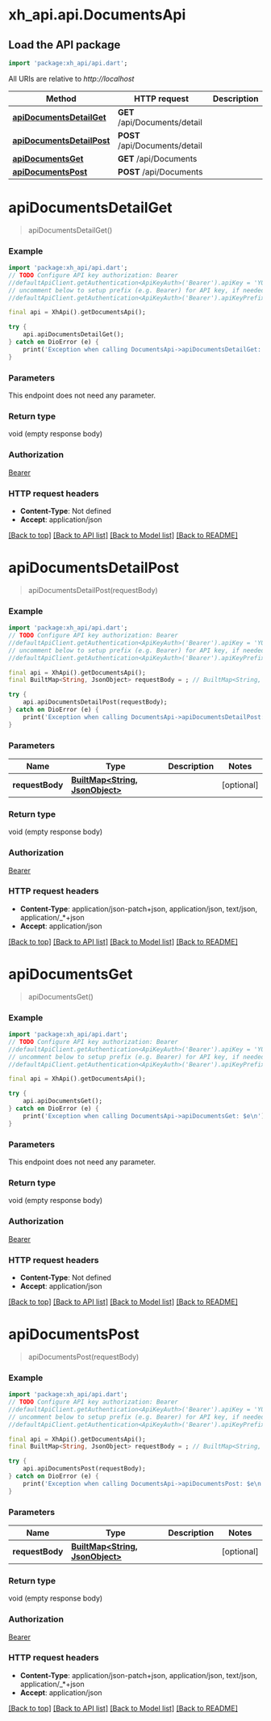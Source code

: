 # xh_api.api.DocumentsApi

## Load the API package
```dart
import 'package:xh_api/api.dart';
```

All URIs are relative to *http://localhost*

Method | HTTP request | Description
------------- | ------------- | -------------
[**apiDocumentsDetailGet**](DocumentsApi.md#apidocumentsdetailget) | **GET** /api/Documents/detail | 
[**apiDocumentsDetailPost**](DocumentsApi.md#apidocumentsdetailpost) | **POST** /api/Documents/detail | 
[**apiDocumentsGet**](DocumentsApi.md#apidocumentsget) | **GET** /api/Documents | 
[**apiDocumentsPost**](DocumentsApi.md#apidocumentspost) | **POST** /api/Documents | 


# **apiDocumentsDetailGet**
> apiDocumentsDetailGet()



### Example
```dart
import 'package:xh_api/api.dart';
// TODO Configure API key authorization: Bearer
//defaultApiClient.getAuthentication<ApiKeyAuth>('Bearer').apiKey = 'YOUR_API_KEY';
// uncomment below to setup prefix (e.g. Bearer) for API key, if needed
//defaultApiClient.getAuthentication<ApiKeyAuth>('Bearer').apiKeyPrefix = 'Bearer';

final api = XhApi().getDocumentsApi();

try {
    api.apiDocumentsDetailGet();
} catch on DioError (e) {
    print('Exception when calling DocumentsApi->apiDocumentsDetailGet: $e\n');
}
```

### Parameters
This endpoint does not need any parameter.

### Return type

void (empty response body)

### Authorization

[Bearer](../README.md#Bearer)

### HTTP request headers

 - **Content-Type**: Not defined
 - **Accept**: application/json

[[Back to top]](#) [[Back to API list]](../README.md#documentation-for-api-endpoints) [[Back to Model list]](../README.md#documentation-for-models) [[Back to README]](../README.md)

# **apiDocumentsDetailPost**
> apiDocumentsDetailPost(requestBody)



### Example
```dart
import 'package:xh_api/api.dart';
// TODO Configure API key authorization: Bearer
//defaultApiClient.getAuthentication<ApiKeyAuth>('Bearer').apiKey = 'YOUR_API_KEY';
// uncomment below to setup prefix (e.g. Bearer) for API key, if needed
//defaultApiClient.getAuthentication<ApiKeyAuth>('Bearer').apiKeyPrefix = 'Bearer';

final api = XhApi().getDocumentsApi();
final BuiltMap<String, JsonObject> requestBody = ; // BuiltMap<String, JsonObject> | 

try {
    api.apiDocumentsDetailPost(requestBody);
} catch on DioError (e) {
    print('Exception when calling DocumentsApi->apiDocumentsDetailPost: $e\n');
}
```

### Parameters

Name | Type | Description  | Notes
------------- | ------------- | ------------- | -------------
 **requestBody** | [**BuiltMap&lt;String, JsonObject&gt;**](JsonObject.md)|  | [optional] 

### Return type

void (empty response body)

### Authorization

[Bearer](../README.md#Bearer)

### HTTP request headers

 - **Content-Type**: application/json-patch+json, application/json, text/json, application/_*+json
 - **Accept**: application/json

[[Back to top]](#) [[Back to API list]](../README.md#documentation-for-api-endpoints) [[Back to Model list]](../README.md#documentation-for-models) [[Back to README]](../README.md)

# **apiDocumentsGet**
> apiDocumentsGet()



### Example
```dart
import 'package:xh_api/api.dart';
// TODO Configure API key authorization: Bearer
//defaultApiClient.getAuthentication<ApiKeyAuth>('Bearer').apiKey = 'YOUR_API_KEY';
// uncomment below to setup prefix (e.g. Bearer) for API key, if needed
//defaultApiClient.getAuthentication<ApiKeyAuth>('Bearer').apiKeyPrefix = 'Bearer';

final api = XhApi().getDocumentsApi();

try {
    api.apiDocumentsGet();
} catch on DioError (e) {
    print('Exception when calling DocumentsApi->apiDocumentsGet: $e\n');
}
```

### Parameters
This endpoint does not need any parameter.

### Return type

void (empty response body)

### Authorization

[Bearer](../README.md#Bearer)

### HTTP request headers

 - **Content-Type**: Not defined
 - **Accept**: application/json

[[Back to top]](#) [[Back to API list]](../README.md#documentation-for-api-endpoints) [[Back to Model list]](../README.md#documentation-for-models) [[Back to README]](../README.md)

# **apiDocumentsPost**
> apiDocumentsPost(requestBody)



### Example
```dart
import 'package:xh_api/api.dart';
// TODO Configure API key authorization: Bearer
//defaultApiClient.getAuthentication<ApiKeyAuth>('Bearer').apiKey = 'YOUR_API_KEY';
// uncomment below to setup prefix (e.g. Bearer) for API key, if needed
//defaultApiClient.getAuthentication<ApiKeyAuth>('Bearer').apiKeyPrefix = 'Bearer';

final api = XhApi().getDocumentsApi();
final BuiltMap<String, JsonObject> requestBody = ; // BuiltMap<String, JsonObject> | 

try {
    api.apiDocumentsPost(requestBody);
} catch on DioError (e) {
    print('Exception when calling DocumentsApi->apiDocumentsPost: $e\n');
}
```

### Parameters

Name | Type | Description  | Notes
------------- | ------------- | ------------- | -------------
 **requestBody** | [**BuiltMap&lt;String, JsonObject&gt;**](JsonObject.md)|  | [optional] 

### Return type

void (empty response body)

### Authorization

[Bearer](../README.md#Bearer)

### HTTP request headers

 - **Content-Type**: application/json-patch+json, application/json, text/json, application/_*+json
 - **Accept**: application/json

[[Back to top]](#) [[Back to API list]](../README.md#documentation-for-api-endpoints) [[Back to Model list]](../README.md#documentation-for-models) [[Back to README]](../README.md)

